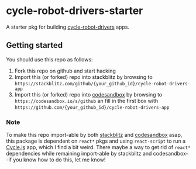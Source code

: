 # cycle-robot-drivers-starter

A starter pkg for building [cycle-robot-drivers](https://github.com/mjyc/cycle-robot-drivers) apps.

## Getting started

You should use this repo as follows:

1. Fork this repo on github and start hacking
2. Import this (or forked) repo into stackblitz by browsing to `https://stackblitz.com/github/{your_github_id}/cycle-robot-drivers-app`
3. Import this (or forked) repo into [codesandbox](https://codesandbox.io) by browsing to `https://codesandbox.io/s/github` an fill in the first box with `https://github.com/{your_github_id}/cycle-robot-drivers-app`

### Note

To make this repo import-able by both [stackblitz](https://stackblitz.com/docs#import-from-github) and [codesandbox](https://codesandbox.io/docs/importing#import-from-github) asap, this package is dependent on `react*` pkgs and using `react-script` to run a [Cycle.js](http://cycle.js.org) app, which I find a bit weird.
There maybe a way to get rid of `react*` dependencies while remaining import-able by stackblitz and codesandbox--if you know how to do this, let me know!
